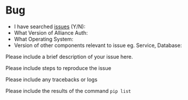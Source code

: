 # Bug

- I have searched [issues](https://gitlab.com/allianceauth/allianceauth/issues?scope=all&utf8=%E2%9C%93&state=all) (Y/N):
- What Version of Alliance Auth:
- What Operating System:
- Version of other components relevant to issue eg. Service, Database:

Please include a brief description of your issue here.

Please include steps to reproduce the issue

Please include any tracebacks or logs

Please include the results of the command `pip list`